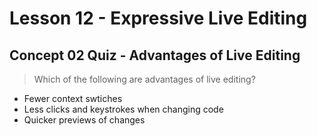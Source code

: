# Lesson 12 - Expressive Live Editing

## Concept 02 Quiz - Advantages of Live Editing
>Which of the following are advantages of live editing?

- Fewer context swtiches
- Less clicks and keystrokes when changing code
- Quicker previews of changes